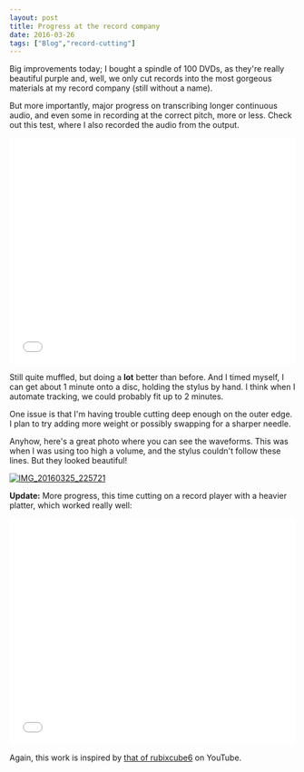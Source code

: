 ```yaml
---
layout: post
title: Progress at the record company
date: 2016-03-26
tags: ["Blog","record-cutting"]
---
```


Big improvements today; I bought a spindle of 100 DVDs, as they're really beautiful purple and, well, we only cut records into the most gorgeous materials at my record company (still without a name).

But more importantly, major progress on transcribing longer continuous audio, and even some in recording at the correct pitch, more or less. Check out this test, where I also recorded the audio from the output.

<iframe width="100%" height="400" src="s4GbKwbCopA?rel=0&showinfo=0" frameborder="0" allowfullscreen></iframe>

Still quite muffled, but doing a **lot** better than before. And I timed myself, I can get about 1 minute onto a disc, holding the stylus by hand. I think when I automate tracking, we could probably fit up to 2 minutes.

One issue is that I'm having trouble cutting deep enough on the outer edge. I plan to try adding more weight or possibly swapping for a sharper needle.

Anyhow, here's a great photo where you can see the waveforms. This was when I was using too high a volume, and the stylus couldn't follow these lines. But they looked beautiful!

[![IMG_20160325_225721](IMG_20160325_225721-1024x758.jpg)](http://unterbahn.com/wp-content/uploads/2016/03/IMG_20160325_225721.jpg)

**Update:** More progress, this time cutting on a record player with a heavier platter, which worked really well:

<iframe width="100%" height="400px" src="2Gv90zWx4so?rel=0&showinfo=0" frameborder="0" allowfullscreen></iframe>

Again, this work is inspired by [that of rubixcube6](https://www.youtube.com/watch?v=pbAevOZJw3Y) on YouTube.